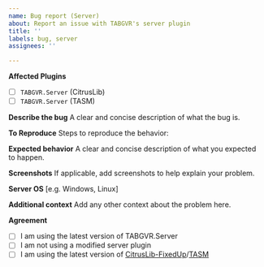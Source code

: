 ```yaml
---
name: Bug report (Server)
about: Report an issue with TABGVR's server plugin
title: ''
labels: bug, server
assignees: ''

---
```


**Affected Plugins**
- [ ] `TABGVR.Server` (CitrusLib)
- [ ] `TABGVR.Server` (TASM)

**Describe the bug**
A clear and concise description of what the bug is.

**To Reproduce**
Steps to reproduce the behavior:

**Expected behavior**
A clear and concise description of what you expected to happen.

**Screenshots**
If applicable, add screenshots to help explain your problem.

**Server OS**
[e.g. Windows, Linux]

**Additional context**
Add any other context about the problem here.

**Agreement**
- [ ] I am using the latest version of TABGVR.Server
- [ ] I am not using a modified server plugin
- [ ] I am using the latest version of [CitrusLib-FixedUp](https://github.com/RedBigz/Citruslib-FixedUp)/[TASM](https://github.com/RedBigz/TASM)
